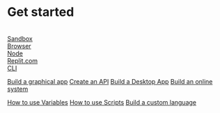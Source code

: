 # Get started

<a class="box" href="#/guides/runner.md"><br>Sandbox</a>
<a class="box" href="#/guides/browser.md"><br>Browser</a>
<a class="box" href="#/guides/node.md"><br>Node</a>
<a class="box" href="#/guides/replit.md"><br>Replit.com</a>
<a class="box" href="#/guides/cli.md"><br>CLI</a>

<a class="box box-light" href="#/guides/graphical.md">Build a graphical app</a>
<a class="box box-light" href="#/guides/api.md">Create an API</a>
<a class="box box-light" href="#/guides/desktop.md">Build a Desktop App</a>
<a class="box box-light" href="#/guides/online-platform.md">Build an online system</a>

<a class="box box-lighter" href="#/guides/variables.md">How to use Variables</a>
<a class="box box-lighter" href="#/guides/scripts.md">How to use Scripts</a>
<a class="box box-lighter" href="#/guides/custom-language.md">Build a custom language</a>

